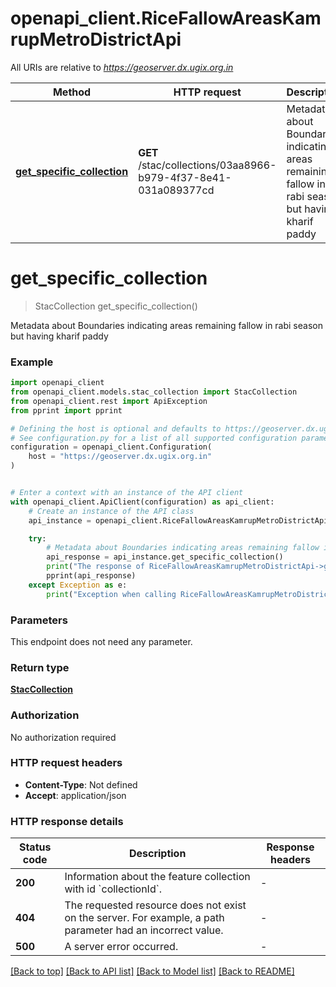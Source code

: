 # openapi_client.RiceFallowAreasKamrupMetroDistrictApi

All URIs are relative to *https://geoserver.dx.ugix.org.in*

Method | HTTP request | Description
------------- | ------------- | -------------
[**get_specific_collection**](RiceFallowAreasKamrupMetroDistrictApi.md#get_specific_collection) | **GET** /stac/collections/03aa8966-b979-4f37-8e41-031a089377cd | Metadata about Boundaries indicating areas remaining fallow in rabi season but having kharif paddy


# **get_specific_collection**
> StacCollection get_specific_collection()

Metadata about Boundaries indicating areas remaining fallow in rabi season but having kharif paddy

### Example


```python
import openapi_client
from openapi_client.models.stac_collection import StacCollection
from openapi_client.rest import ApiException
from pprint import pprint

# Defining the host is optional and defaults to https://geoserver.dx.ugix.org.in
# See configuration.py for a list of all supported configuration parameters.
configuration = openapi_client.Configuration(
    host = "https://geoserver.dx.ugix.org.in"
)


# Enter a context with an instance of the API client
with openapi_client.ApiClient(configuration) as api_client:
    # Create an instance of the API class
    api_instance = openapi_client.RiceFallowAreasKamrupMetroDistrictApi(api_client)

    try:
        # Metadata about Boundaries indicating areas remaining fallow in rabi season but having kharif paddy
        api_response = api_instance.get_specific_collection()
        print("The response of RiceFallowAreasKamrupMetroDistrictApi->get_specific_collection:\n")
        pprint(api_response)
    except Exception as e:
        print("Exception when calling RiceFallowAreasKamrupMetroDistrictApi->get_specific_collection: %s\n" % e)
```



### Parameters

This endpoint does not need any parameter.

### Return type

[**StacCollection**](StacCollection.md)

### Authorization

No authorization required

### HTTP request headers

 - **Content-Type**: Not defined
 - **Accept**: application/json

### HTTP response details

| Status code | Description | Response headers |
|-------------|-------------|------------------|
**200** | Information about the feature collection with id &#x60;collectionId&#x60;. |  -  |
**404** | The requested resource does not exist on the server. For example, a path parameter had an incorrect value. |  -  |
**500** | A server error occurred. |  -  |

[[Back to top]](#) [[Back to API list]](../README.md#documentation-for-api-endpoints) [[Back to Model list]](../README.md#documentation-for-models) [[Back to README]](../README.md)

